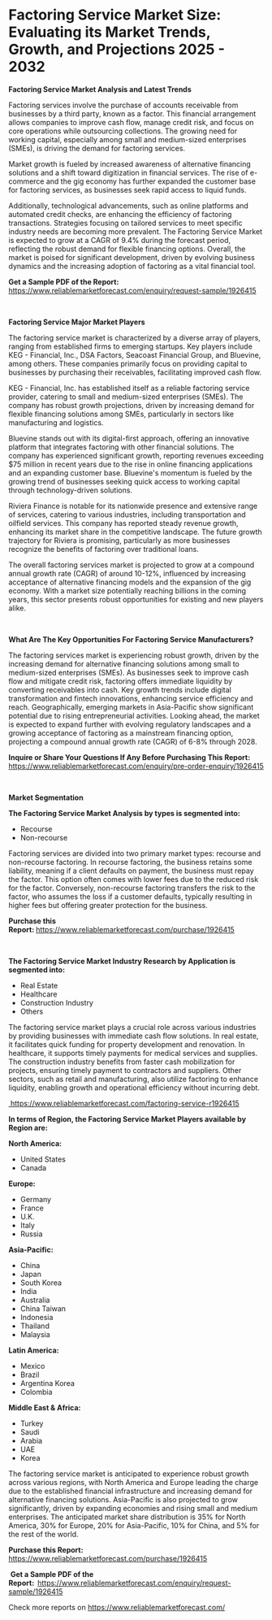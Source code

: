 <p><h1>Factoring Service Market Size: Evaluating its Market Trends, Growth, and Projections 2025 - 2032</h1></p><p><strong>Factoring Service Market Analysis and Latest Trends</strong></p>
<p><p>Factoring services involve the purchase of accounts receivable from businesses by a third party, known as a factor. This financial arrangement allows companies to improve cash flow, manage credit risk, and focus on core operations while outsourcing collections. The growing need for working capital, especially among small and medium-sized enterprises (SMEs), is driving the demand for factoring services. </p><p>Market growth is fueled by increased awareness of alternative financing solutions and a shift toward digitization in financial services. The rise of e-commerce and the gig economy has further expanded the customer base for factoring services, as businesses seek rapid access to liquid funds. </p><p>Additionally, technological advancements, such as online platforms and automated credit checks, are enhancing the efficiency of factoring transactions. Strategies focusing on tailored services to meet specific industry needs are becoming more prevalent. The Factoring Service Market is expected to grow at a CAGR of 9.4% during the forecast period, reflecting the robust demand for flexible financing options. Overall, the market is poised for significant development, driven by evolving business dynamics and the increasing adoption of factoring as a vital financial tool.</p></p>
<p><strong>Get a Sample PDF of the Report:&nbsp;</strong> <a href="https://www.reliablemarketforecast.com/enquiry/request-sample/1926415?utm_campaign=2456&utm_medium=2&utm_source=Github&utm_content=ia&utm_term=28032025&utm_id=factoring-service">https://www.reliablemarketforecast.com/enquiry/request-sample/1926415</a></p>
<p>&nbsp;</p>
<p><strong>Factoring Service Major Market Players</strong></p>
<p><p>The factoring service market is characterized by a diverse array of players, ranging from established firms to emerging startups. Key players include KEG - Financial, Inc., DSA Factors, Seacoast Financial Group, and Bluevine, among others. These companies primarily focus on providing capital to businesses by purchasing their receivables, facilitating improved cash flow.</p><p>KEG - Financial, Inc. has established itself as a reliable factoring service provider, catering to small and medium-sized enterprises (SMEs). The company has robust growth projections, driven by increasing demand for flexible financing solutions among SMEs, particularly in sectors like manufacturing and logistics.</p><p>Bluevine stands out with its digital-first approach, offering an innovative platform that integrates factoring with other financial solutions. The company has experienced significant growth, reporting revenues exceeding $75 million in recent years due to the rise in online financing applications and an expanding customer base. Bluevine's momentum is fueled by the growing trend of businesses seeking quick access to working capital through technology-driven solutions.</p><p>Riviera Finance is notable for its nationwide presence and extensive range of services, catering to various industries, including transportation and oilfield services. This company has reported steady revenue growth, enhancing its market share in the competitive landscape. The future growth trajectory for Riviera is promising, particularly as more businesses recognize the benefits of factoring over traditional loans.</p><p>The overall factoring services market is projected to grow at a compound annual growth rate (CAGR) of around 10-12%, influenced by increasing acceptance of alternative financing models and the expansion of the gig economy. With a market size potentially reaching billions in the coming years, this sector presents robust opportunities for existing and new players alike.</p></p>
<p>&nbsp;</p>
<p><strong>What Are The Key Opportunities For Factoring Service Manufacturers?</strong></p>
<p><p>The factoring services market is experiencing robust growth, driven by the increasing demand for alternative financing solutions among small to medium-sized enterprises (SMEs). As businesses seek to improve cash flow and mitigate credit risk, factoring offers immediate liquidity by converting receivables into cash. Key growth trends include digital transformation and fintech innovations, enhancing service efficiency and reach. Geographically, emerging markets in Asia-Pacific show significant potential due to rising entrepreneurial activities. Looking ahead, the market is expected to expand further with evolving regulatory landscapes and a growing acceptance of factoring as a mainstream financing option, projecting a compound annual growth rate (CAGR) of 6-8% through 2028.</p></p>
<p><strong>Inquire or Share Your Questions If Any Before Purchasing This Report:</strong> <a href="https://www.reliablemarketforecast.com/enquiry/pre-order-enquiry/1926415?utm_campaign=2456&utm_medium=2&utm_source=Github&utm_content=ia&utm_term=28032025&utm_id=factoring-service">https://www.reliablemarketforecast.com/enquiry/pre-order-enquiry/1926415</a></p>
<p>&nbsp;</p>
<p><strong>Market Segmentation</strong></p>
<p><strong>The Factoring Service Market Analysis by types is segmented into:</strong></p>
<p><ul><li>Recourse</li><li>Non-recourse</li></ul></p>
<p><p>Factoring services are divided into two primary market types: recourse and non-recourse factoring. In recourse factoring, the business retains some liability, meaning if a client defaults on payment, the business must repay the factor. This option often comes with lower fees due to the reduced risk for the factor. Conversely, non-recourse factoring transfers the risk to the factor, who assumes the loss if a customer defaults, typically resulting in higher fees but offering greater protection for the business.</p></p>
<p><strong>Purchase this Report:&nbsp;</strong><a href="https://www.reliablemarketforecast.com/purchase/1926415?utm_campaign=2456&utm_medium=2&utm_source=Github&utm_content=ia&utm_term=28032025&utm_id=factoring-service">https://www.reliablemarketforecast.com/purchase/1926415</a></p>
<p>&nbsp;</p>
<p><strong>The Factoring Service Market Industry Research by Application is segmented into:</strong></p>
<p><ul><li>Real Estate</li><li>Healthcare</li><li>Construction Industry</li><li>Others</li></ul></p>
<p><p>The factoring service market plays a crucial role across various industries by providing businesses with immediate cash flow solutions. In real estate, it facilitates quick funding for property development and renovation. In healthcare, it supports timely payments for medical services and supplies. The construction industry benefits from faster cash mobilization for projects, ensuring timely payment to contractors and suppliers. Other sectors, such as retail and manufacturing, also utilize factoring to enhance liquidity, enabling growth and operational efficiency without incurring debt.</p></p>
<p><a href="https://www.reliablemarketforecast.com/factoring-service-r1926415?utm_campaign=2456&utm_medium=2&utm_source=Github&utm_content=ia&utm_term=28032025&utm_id=factoring-service">&nbsp;https://www.reliablemarketforecast.com/factoring-service-r1926415</a></p>
<p><strong>In terms of Region, the Factoring Service Market Players available by Region are:</strong></p>
<p>
    <p> <strong> North America: </strong>
        <ul>
            <li>United States</li>
            <li>Canada</li>
        </ul>
        </p> 
    <p> <strong> Europe: </strong>
        <ul>
            <li>Germany</li>
            <li>France</li>
            <li>U.K.</li>
            <li>Italy</li>
            <li>Russia</li>
        </ul>
        </p> 
    <p> <strong> Asia-Pacific: </strong>
        <ul>
            <li>China</li>
            <li>Japan</li>
            <li>South Korea</li>
            <li>India</li>
            <li>Australia</li>
            <li>China Taiwan</li>
            <li>Indonesia</li>
            <li>Thailand</li>
            <li>Malaysia</li>
        </ul>
        </p> 
    <p> <strong> Latin America: </strong>
        <ul>
            <li>Mexico</li>
            <li>Brazil</li>
            <li>Argentina Korea</li>
            <li>Colombia</li>
        </ul>
        </p> 
    <p> <strong> Middle East & Africa: </strong>
        <ul>
            <li>Turkey</li>
            <li>Saudi</li>
            <li>Arabia</li>
            <li>UAE</li>
            <li>Korea</li>
        </ul>
    </p>
    </p>
<p><p>The factoring service market is anticipated to experience robust growth across various regions, with North America and Europe leading the charge due to the established financial infrastructure and increasing demand for alternative financing solutions. Asia-Pacific is also projected to grow significantly, driven by expanding economies and rising small and medium enterprises. The anticipated market share distribution is 35% for North America, 30% for Europe, 20% for Asia-Pacific, 10% for China, and 5% for the rest of the world.</p></p>
<p><strong>Purchase this Report: </strong><a href="https://www.reliablemarketforecast.com/purchase/1926415?utm_campaign=2456&utm_medium=2&utm_source=Github&utm_content=ia&utm_term=28032025&utm_id=factoring-service">https://www.reliablemarketforecast.com/purchase/1926415</a></p>
<p>&nbsp;<strong>Get a Sample PDF of the Report:&nbsp;&nbsp;</strong><a href="https://www.reliablemarketforecast.com/enquiry/request-sample/1926415?utm_campaign=2456&utm_medium=2&utm_source=Github&utm_content=ia&utm_term=28032025&utm_id=factoring-service">https://www.reliablemarketforecast.com/enquiry/request-sample/1926415</a></p>
<p><strong></strong></p>
<p>Check more reports on <a href="https://www.reliablemarketforecast.com/?utm_campaign=2456&utm_medium=2&utm_source=Github&utm_content=ia&utm_term=28032025&utm_id=factoring-service">https://www.reliablemarketforecast.com/</a></p>